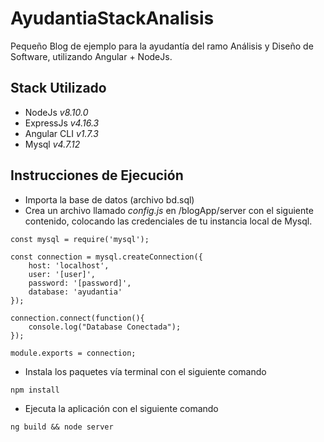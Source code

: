 # AyudantiaStackAnalisis

Pequeño Blog de ejemplo para la ayudantía del
ramo Análisis y Diseño de Software, utilizando Angular + NodeJs.

## Stack Utilizado
- NodeJs _*v*8.10.0_
- ExpressJs _*v*4.16.3_
- Angular CLI _*v*1.7.3_
- Mysql _*v*4.7.12_

## Instrucciones de Ejecución
- Importa la base de datos (archivo bd.sql)
- Crea un archivo llamado *config.js* en /blogApp/server con el siguiente contenido, colocando las credenciales de tu instancia local de Mysql.

~~~
const mysql = require('mysql');

const connection = mysql.createConnection({
    host: 'localhost',
    user: '[user]',
    password: '[password]',
    database: 'ayudantia'
});

connection.connect(function(){
    console.log("Database Conectada");
});

module.exports = connection;
~~~
- Instala los paquetes vía terminal con el siguiente comando

~~~
npm install
~~~
- Ejecuta la aplicación con el siguiente comando

~~~
ng build && node server
~~~
